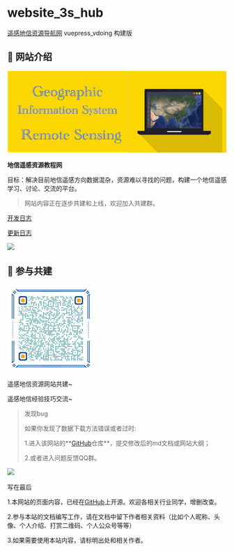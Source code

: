 # website_3s_hub
[遥感地信资源导航网](https://github.com/ruiduobao/ruiduobao.com) vuepress_vdoing 构建版

## 🌄 网站介绍
![](./docs/.vuepress/public/javascript-illustration.png)

**地信遥感资源教程网**



目标：解决目前地信遥感方向数据混杂，资源难以寻找的问题，构建一个地信遥感学习、讨论、交流的平台。


> 网站内容正在逐步共建和上线，欢迎加入共建群。


[开发日志](https://docs.qq.com/doc/DTUlDbWp4dlJyZHZE)

[更新日志](https://github.com/ruiduobao/ruiduobao.com/commits)



<img src="https://gitee.com/kitmyfaceplease/image_upload/raw/master/image/共建者.png">

## 🌌 参与共建

<img src="./docs/.vuepress/public/img/wechat_group.png" alt="扫码加入微信群" style="zoom:50%;" />

遥感地信资源网站共建~

遥感地信经验技巧交流~



> 发现bug
> 
> 如果你发现了数据下载方法错误或者过时:
> 
> 1.进入该网站的**[GitHub](https://github.com/ruiduobao/ruiduobao.com.git)仓库**，提交修改后的md文档或网站大纲；
> 
> 2.或者进入问题反馈QQ群。




<img src="https://gitee.com/kitmyfaceplease/image_upload/raw/master/image/%E5%9C%B0%E4%BF%A1%E9%81%A5%E6%84%9F%E5%AF%BC%E8%88%AA%E7%BD%91-%E9%97%AE%E9%A2%98%E5%8F%8D%E9%A6%88%E7%BE%A4%E7%BE%A4%E8%81%8A%E4%BA%8C%E7%BB%B4%E7%A0%81.png">

写在最后

1.本网站的页面内容，已经在[GitHub](https://github.com/ruiduobao/ruiduobao.com.git)上开源。欢迎各相关行业同学，增删改查。

2.参与本站的文档编写工作，请在文档中留下作者相关资料（比如个人昵称、头像、个人介绍、打赏二维码、个人公众号等等）

3.如果需要使用本站内容，请标明出处和相关作者。
